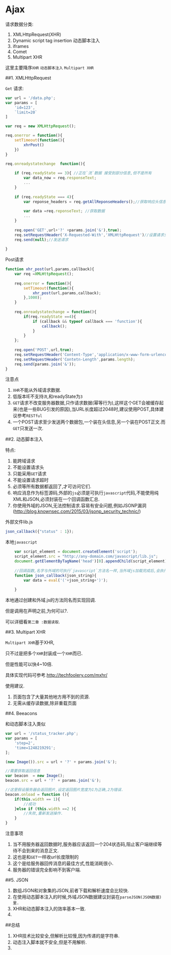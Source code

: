 # Ajax

请求数据分类:

1. XMLHttpRequest(XHR)
2. Dynamic script tag insertion 动态脚本注入
3. iframes
4. Comet
5. Multipart XHR

这里主要降序`XHR` `动态脚本注入` `Multipart XHR`

##1. XMLHttpRequest

`Get` 请求:
```javascript
var url = '/data.php';
var params = [
    'id=123',
    `limit=20`
]

var req = new XMLHttpRequest();

req.onerror = function(){
    setTimeout(function(){
        xhrPost()
    })
}
    
req.onreadystatechange  function(){

    if (req.readyState == 3){ //正在`流`数据 接受到部分信息,但不是所有
        var data_now = req.responseText;
        ...
    }
    
    if (req.readyState === 4){
        var reponse_headers = req.getAllReponseHeaders();//获取响应头信息
        
        var data =req.reponseText; //获取数据
        ...
    }
    
    req.open('GET',url+'?' +params.join('&'),true);
    req.setRequestHeader('X-Requested-With','XMLHttpRequest')//设置请求头信息.
    req.send(null);//发送请求
    
}
```

Post请求
```javascript
function xhr_post(url,params,callback){
    var req =XMLHttpRequest();
    
    req.onerror = function(){
        setTimeout(function(){
            xhr_post(url,params,callback);
        },1000);
    }
    
    req.onreadystatechange = function(){
        if(req.readyState ==4){
            if (callback && typeof callback === 'function'){
                callback();
            }
        }
    };
    
    req.open('POST',url,true);
    req.setRequestHeader('Content-Type','application/x-www-form-urlencoded');
    req.setRequestHeader('Contetn-Length',params.length);
    req.send(params.join('&'));
}

```

注意点

1. `XHR`不能从外域请求数据.
2. 低版本IE不支持`流`,和readyState为`3`
3. `GET`请求不改变服务器数据,只作请求数据(幂等行为),这样这个GET会被缓存起来(也是一些BUG引发的原因),当URL长度超过2048时,建议使用POST,具体建议参考`RESTful`
4. 一个POST请求至少发送两个数据包,一个装在头信息,另一个装在POST正文.而`GET`只发送一次.

##2. 动态脚本注入

特点:

1. 能跨域请求
2. 不能设置请求头
3. 只能采用`GET`请求
4. 不能设置请求超时
5. 必须等所有数据都返回了,才可访问它们.
6. 响应消息作为标签源码,外部的`js`必须是可执行`javascript`代码,不能使用纯XML和JSON,必须封装在一个回调函数汇总. 
7. 你使用外域的JSON,无法控制请求.容易有安全问题,例如JSONP漏洞(<http://blog.knownsec.com/2015/03/jsonp_security_technic/>)

外部文件lib.js
```javascript
json_callback({"status" : 1});
```
本地`javascript`
```javascript
    var script_element = document.createElement('script');
    script_element.src = "http://any-domain.com/javascript/lib.js";
    document.getElementByTagName('head')[0].appendChild(script_element);
    
    //回调函数,名字与外域的可执行`javascript`方法名一样,当外域js加载完成后,会执行json_callback(json_string)方法;
    function json_callback(json_string){
        var data = eval('('+json_string+')');
        
    }
```

本地通过创建和外域.js的方法同名而实现回调.

但是调用在声明之前,为何可以?.

可以详细看`第二章 :数据读取`.

##3. Multipart XHR

`Multipart XHR`基于XHR,

只不过是把多个`XHR`封装成一个`XHR`而已.

但是性能可以快4~10倍.

具体实现代码可参考.<http://techfoolery.com/mxhr/>

使用建议.

1. 页面包含了大量其他地方用不到的资源.
2. 无需从缓存读数据,除非重载页面

##4. Beeacons

和动态脚本注入类似
```javascript
var url = '/status_tracker.php';
var params = [
    'step=2',
    'time=1248219291';
];

(new Image()).src = url + '?' + params.join('&');

//需要获取返回信息
var beacon  = new Image();
beacon.src = url + '?' + params.join('&');

//这里假设服务器会返回图片,设定返回图片宽度为1为正确,2为错误.
beacon.onload = function (){
    if(this.width == 1){
        //成功
    }else if (this.width ==2 ){
        //失败,重新发送操作.
    }
}
```
注意事项

1. 当不用服务器返回数据时,服务器应该返回一个204状态码,阻止客户端继续等待不会到来的消息正文.
2. 这也是和`GET`一样收url长度限制的
3. 这个是给服务器回传消息的最佳方式,性能消耗很小.
4. 服务器的错误完全影响不到客户端.

##5. JSON

1. 数组JSON和对象集的JSON,前者下载和解析速度会比较快.
2. 在使用动态脚本注入的时候,外域JSON数据建议封装在`parseJSON(JSON数据)里.`
3. XHR和动态脚本注入的效率基本一致.
4. 
##总结

1. XHR技术比较安全,但解析比较慢,因为传递的是字符串.
2. 动态注入脚本就不安全,但是不用解析.
3. 